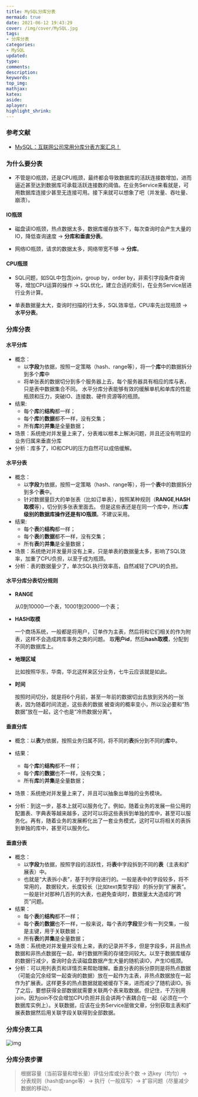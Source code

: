 ```yaml
---
title: MySQL分库分表
mermaid: true
date: 2021-06-12 19:43:29
cover: /img/cover/MySQL.jpg
tags:
- 分库分表
categories:
- MySQL
updated:
type:
comments:
description:
keywords:
top_img:
mathjax:
katex:
aside:
aplayer:
highlight_shrink:
---
```


### 参考文献

* [MySQL：互联网公司常用分库分表方案汇总！](https://zhuanlan.zhihu.com/p/137368446)

### **为什么要分表**

* 不管是IO瓶颈，还是CPU瓶颈，最终都会导致数据库的活跃连接数增加，进而逼近甚至达到数据库可承载活跃连接数的阈值。在业务Service来看就是，可用数据库连接少甚至无连接可用。接下来就可以想象了吧（并发量、吞吐量、崩溃）。

#### IO瓶颈

* 磁盘读IO瓶颈，热点数据太多，数据库缓存放不下，每次查询时会产生大量的IO，降低查询速度 -> **分库和垂直分表**。

* 网络IO瓶颈，请求的数据太多，网络带宽不够 -> **分库**。

#### **CPU瓶颈**

* SQL问题，如SQL中包含join，group by，order by，非索引字段条件查询等，增加CPU运算的操作 -> SQL优化，建立合适的索引，在业务Service层进行业务计算。

* 单表数据量太大，查询时扫描的行太多，SQL效率低，CPU率先出现瓶颈 -> **水平分表**。

### **分库分表**

#### **水平分库**

* 概念：
  * 以**字段**为依据，按照一定策略（hash、range等），将一个**库**中的数据拆分到多个**库**中
  * 将单张表的数据切分到多个服务器上去，每个服务器具有相应的库与表，只是表中数据集合不同。 水平分库分表能够有效的缓解单机和单库的性能瓶颈和压力，突破IO、连接数、硬件资源等的瓶颈。
* 结果: 
  * 每个**库**的**结构**都一样；
  * 每个**库**的**数据**都不一样，没有交集；
  * 所有**库**的**并集**是全量数据；
* 场景：系统绝对并发量上来了，分表难以根本上解决问题，并且还没有明显的业务归属来垂直分库
* 分析：库多了，IO和CPU的压力自然可以成倍缓解。

#### **水平分表**

* 概念：
  * 以**字段**为依据，按照一定策略（hash、range等），将一个**表**中的数据拆分到多个**表**中。
  * 针对数据量巨大的单张表（比如订单表），按照某种规则（**RANGE**,**HASH取模**等），切分到多张表里面去。 但是这些表还是在同一个库中，所以**库级别的数据库操作还是有IO瓶颈**。不建议采用。
* 结果: 
  * 每个**表**的**结构**都一样；
  * 每个**表**的**数据**都不一样，没有交集；
  * 所有**表**的**并集**是全量数据；
* 场景：系统绝对并发量并没有上来，只是单表的数据量太多，影响了SQL效率，加重了CPU负担，以至于成为瓶颈。
* 分析：表的数据量少了，单次SQL执行效率高，自然减轻了CPU的负担。

#### 水平分库分表切分规则

* **RANGE**

  从0到10000一个表，10001到20000一个表；

* **HASH取模**

  一个商场系统，一般都是将用户，订单作为主表，然后将和它们相关的作为附表，这样不会造成跨库事务之类的问题。 取**用户id**，然后**hash取模**，分配到不同的数据库上。

* **地理区域**

  比如按照华东，华南，华北这样来区分业务，七牛云应该就是如此。

* **时间**

  按照时间切分，就是将6个月前，甚至一年前的数据切出去放到另外的一张表，因为随着时间流逝，这些表的数据 被查询的概率变小，所以没必要和“热数据”放在一起，这个也是“冷热数据分离”。

#### **垂直分库**

* 概念：以**表**为依据，按照业务归属不同，将不同的**表**拆分到不同的**库**中。
* 结果：
  * 每个**库**的**结构**都不一样；
  * 每个**库**的**数据**也不一样，没有交集；
  * 所有**库**的**并集**是全量数据；

* 场景：系统绝对并发量上来了，并且可以抽象出单独的业务模块。

* 分析：到这一步，基本上就可以服务化了。例如，随着业务的发展一些公用的配置表、字典表等越来越多，这时可以将这些表拆到单独的库中，甚至可以服务化。再有，随着业务的发展孵化出了一套业务模式，这时可以将相关的表拆到单独的库中，甚至可以服务化。

#### **垂直分表**

* 概念：
  * 以**字段**为依据，按照字段的活跃性，将**表**中字段拆到不同的**表**（主表和扩展表）中。
  * 也就是“大表拆小表”，基于列字段进行的。一般是表中的字段较多，将不常用的， 数据较大，长度较长（比如text类型字段）的拆分到“扩展表“。一般是针对那种几百列的大表，也避免查询时，数据量太大造成的“跨页”问题。
* 结果：
  * 每个**表**的**结构**都不一样；
  * 每个**表**的**数据**也不一样，一般来说，每个表的**字段**至少有一列交集，一般是主键，用于关联数据；
  * 所有**表**的**并集**是全量数据；
* 场景：系统绝对并发量并没有上来，表的记录并不多，但是字段多，并且热点数据和非热点数据在一起，单行数据所需的存储空间较大。以至于数据库缓存的数据行减少，查询时会去读磁盘数据产生大量的随机读IO，产生IO瓶颈。
* 分析：可以用列表页和详情页来帮助理解。垂直分表的拆分原则是将热点数据（可能会冗余经常一起查询的数据）放在一起作为主表，非热点数据放在一起作为扩展表。这样更多的热点数据就能被缓存下来，进而减少了随机读IO。拆了之后，要想获得全部数据就需要关联两个表来取数据。但记住，千万别用join，因为join不仅会增加CPU负担并且会讲两个表耦合在一起（必须在一个数据库实例上）。关联数据，应该在业务Service层做文章，分别获取主表和扩展表数据然后用关联字段关联得到全部数据。

### **分库分表工具**

![img](http://www.chenjunlin.vip/img/mysql/%E5%88%86%E5%BA%93%E5%88%86%E8%A1%A8.jpg)

### **分库分表步骤**

> 根据容量（当前容量和增长量）评估分库或分表个数 -> 选key（均匀）-> 分表规则（hash或range等）-> 执行（一般双写）-> 扩容问题（尽量减少数据的移动）。
